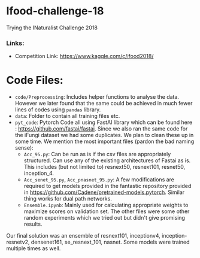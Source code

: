 # Ifood-challenge-18
Trying the INaturalist Challenge 2018
### Links:
+ Competition Link: https://www.kaggle.com/c/ifood2018/

# Code Files:
+ `code/Preprocessing`: Includes helper functions to analyse the data. However we later found that the same could be achieved in much fewer lines of codes using `pandas` library.
+ `data`: Folder to contain all training files etc.
+ `pyt_code`: Pytorch Code all using FastAI library which can be found here : https://github.com/fastai/fastai. Since we also ran the same code for the iFungi dataset we had some duplicates. We plan to clean these up in some time. We mention the most important files (pardon the bad naming sense):
  + `Acc_95.py`: Can be run as is if the csv files are appropriately structured. Can use any of the existing architectures of Fastai as is. This includes (but not limited to) resnext50, resnext101, resnet50, inception_4. 
  + `Acc_senet_95.py`, `Acc_pnasnet_95.py`: A few modifications are required to get models provided in the fantastic repository provided in https://github.com/Cadene/pretrained-models.pytorch. Similar thing works for dual path networks.
  + `Ensemble.ipynb`: Mainly used for calculating appropriate weights to maximize scores on validation set. 
The other files were some other random experiments which we tried out but didn't give promising results.

Our final solution was an ensemble of resnext101, inceptionv4, inception-resnetv2, densenet161, se_resnext_101, nasnet. Some models were trained multiple times as well. 
